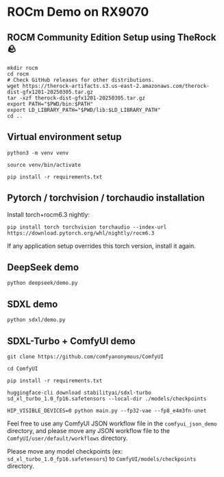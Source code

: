 # ROCm Demo on RX9070

## ROCM Community Edition Setup using TheRock 🪨

```shell
mkdir rocm
cd rocm
# Check GitHub releases for other distributions.
wget https://therock-artifacts.s3.us-east-2.amazonaws.com/therock-dist-gfx1201-20250305.tar.gz
tar -xzf therock-dist-gfx1201-20250305.tar.gz
export PATH="$PWD/bin:$PATH"
export LD_LIBRARY_PATH="$PWD/lib:$LD_LIBRARY_PATH"
cd ..
```

## Virtual environment setup
```shell
python3 -m venv venv

source venv/bin/activate

pip install -r requirements.txt
```

## Pytorch / torchvision / torchaudio installation

Install torch+rocm6.3 nightly:

```shell
pip install torch torchvision torchaudio --index-url https://download.pytorch.org/whl/nightly/rocm6.3
```

If any application setup overrides this torch version, install it again.

## DeepSeek demo

```shell
python deepseek/demo.py
```

## SDXL demo

```shell
python sdxl/demo.py
```

## SDXL-Turbo + ComfyUI demo

```shell
git clone https://github.com/comfyanonymous/ComfyUI

cd ComfyUI

pip install -r requirements.txt

huggingface-cli download stabilityai/sdxl-turbo sd_xl_turbo_1.0_fp16.safetensors --local-dir ./models/checkpoints

HIP_VISIBLE_DEVICES=0 python main.py --fp32-vae --fp8_e4m3fn-unet
```

Feel free to use any ComfyUI JSON workflow file in the `comfyui_json_demo` directory, and please move any JSON workflow file to the `ComfyUI/user/default/workflows` directory.

Please move any model checkpoints (ex: `sd_xl_turbo_1.0_fp16.safetensors`) to `ComfyUI/models/checkpoints` directory.
